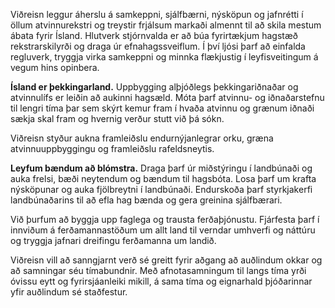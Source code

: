Viðreisn leggur áherslu á samkeppni, sjálfbærni, nýsköpun og jafnrétti í öllum atvinnurekstri og treystir frjálsum markaði almennt til að skila mestum ábata fyrir Ísland. Hlutverk stjórnvalda er að búa fyrirtækjum hagstæð rekstrarskilyrði og draga úr efnahagssveiflum. Í því ljósi þarf að einfalda regluverk, tryggja virka samkeppni og minnka flækjustig í leyfisveitingum á vegum hins opinbera.

**Ísland er þekkingarland.** Uppbygging alþjóðlegs þekkingariðnaðar og atvinnulífs er leiðin að aukinni hagsæld. Móta þarf atvinnu- og iðnaðarstefnu til lengri tíma þar sem skýrt kemur fram í hvaða atvinnu og grænum iðnaði sækja skal fram og hvernig verður stutt við þá sókn. 

Viðreisn styður aukna framleiðslu endurnýjanlegrar orku, græna atvinnuuppbyggingu og framleiðslu rafeldsneytis.

**Leyfum bændum að blómstra.** Draga þarf úr miðstýringu í landbúnaði og auka frelsi, bæði neytendum og bændum til hagsbóta.  Losa þarf um krafta nýsköpunar og auka fjölbreytni í landbúnaði. Endurskoða þarf styrkjakerfi landbúnaðarins til að efla hag bænda og gera greinina sjálfbærari.

Við þurfum að byggja upp faglega og trausta ferðaþjónustu. Fjárfesta þarf í innviðum á ferðamannastöðum um allt land til verndar umhverfi og náttúru og tryggja jafnari dreifingu ferðamanna um landið.

Viðreisn vill að sanngjarnt verð sé greitt fyrir aðgang að auðlindum okkar og að samningar séu tímabundnir. Með afnotasamningum til langs tíma yrði óvissu eytt og fyrirsjáanleiki mikill, á sama tíma og eignarhald þjóðarinnar yfir auðlindum sé staðfestur.
